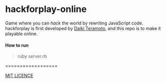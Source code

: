 hackforplay-online
==================

Game where you can _hack_ the world by rewriting JavaScript code. hackforplay is first developed by [Daiki Teramoto](https://note.mu/teramotodaiki/m/m49ef9e0730b9), and this repo is to make it playable online.


#### How to run
> ruby server.rb

==================

[MIT LICENCE](LICENCE.txt)
